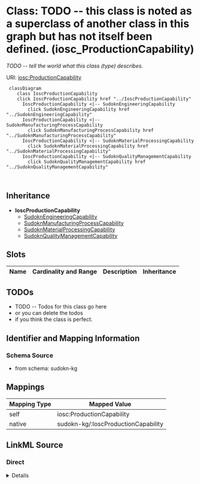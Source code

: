 

# Class: TODO -- this class is noted as a superclass of another class in this graph but has not itself been defined. (iosc_ProductionCapability)


_TODO -- tell the world what this class (type) describes._





URI: [iosc:ProductionCapability](https://spec.industrialontologies.org/ontology/supplychain/SupplyChain/ProductionCapability)






```mermaid
 classDiagram
    class IoscProductionCapability
    click IoscProductionCapability href "../IoscProductionCapability"
      IoscProductionCapability <|-- SudoknEngineeringCapability
        click SudoknEngineeringCapability href "../SudoknEngineeringCapability"
      IoscProductionCapability <|-- SudoknManufacturingProcessCapability
        click SudoknManufacturingProcessCapability href "../SudoknManufacturingProcessCapability"
      IoscProductionCapability <|-- SudoknMaterialProcessingCapability
        click SudoknMaterialProcessingCapability href "../SudoknMaterialProcessingCapability"
      IoscProductionCapability <|-- SudoknQualityManagementCapability
        click SudoknQualityManagementCapability href "../SudoknQualityManagementCapability"
      
      
```





## Inheritance
* **IoscProductionCapability**
    * [SudoknEngineeringCapability](../classes/SudoknEngineeringCapability.md)
    * [SudoknManufacturingProcessCapability](../classes/SudoknManufacturingProcessCapability.md)
    * [SudoknMaterialProcessingCapability](../classes/SudoknMaterialProcessingCapability.md)
    * [SudoknQualityManagementCapability](../classes/SudoknQualityManagementCapability.md)



## Slots

| Name | Cardinality and Range | Description | Inheritance |
| ---  | --- | --- | --- |









## TODOs

* TODO -- Todos for this class go here
* or you can delete the todos
* if you think the class is perfect.

## Identifier and Mapping Information







### Schema Source


* from schema: sudokn-kg




## Mappings

| Mapping Type | Mapped Value |
| ---  | ---  |
| self | iosc:ProductionCapability |
| native | sudokn-kg/:IoscProductionCapability |







## LinkML Source

<!-- TODO: investigate https://stackoverflow.com/questions/37606292/how-to-create-tabbed-code-blocks-in-mkdocs-or-sphinx -->

### Direct

<details>
```yaml
name: iosc_ProductionCapability
description: TODO -- tell the world what this class (type) describes.
title: TODO -- this class is noted as a superclass of another class in this graph
  but has not itself been defined.
todos:
- TODO -- Todos for this class go here
- or you can delete the todos
- if you think the class is perfect.
notes:
- Class with 0 occurences.
from_schema: sudokn-kg
class_uri: iosc:ProductionCapability

```
</details>

### Induced

<details>
```yaml
name: iosc_ProductionCapability
description: TODO -- tell the world what this class (type) describes.
title: TODO -- this class is noted as a superclass of another class in this graph
  but has not itself been defined.
todos:
- TODO -- Todos for this class go here
- or you can delete the todos
- if you think the class is perfect.
notes:
- Class with 0 occurences.
from_schema: sudokn-kg
class_uri: iosc:ProductionCapability

```
</details>